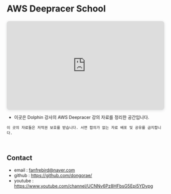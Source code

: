 # AWS Deepracer School

<div style="position: relative; width: 100%; height: 0; padding-top: 56.2500%;
 padding-bottom: 0; box-shadow: 0 2px 8px 0 rgba(63,69,81,0.16); margin-top: 1.6em; margin-bottom: 0.9em; overflow: hidden;
 border-radius: 8px; will-change: transform;">
  <iframe loading="lazy" style="position: absolute; width: 100%; height: 100%; top: 0; left: 0; border: none; padding: 0;margin: 0;"
    src="https:&#x2F;&#x2F;www.canva.com&#x2F;design&#x2F;DAFaJA7Qvf8&#x2F;view?embed" allowfullscreen="allowfullscreen" allow="fullscreen">
  </iframe>
</div>

- 이곳은 Dolphin 강사의 AWS Deepracer 강의 자료를 정리한 공간입니다.

```{caution}
이 곳의 자료들은 저작권 보호를 받습니다. 서면 합의가 없는 자료 배포 및 공유를 금지합니다.
```

<br/>

## Contact

- email : fanfrebird@naver.com
- github : <https://github.com/dongorae/>
- youtube : <https://www.youtube.com/channel/UCNNv6Pz8HFbsG5Epi5YDvpg>


<br/>


<!-- ```{tableofcontents}
``` -->


